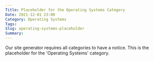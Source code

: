 ```yaml
---
Title: Placeholder for the Operating Systems Category
Date: 2021-12-01 23:00
Category: Operating Systems
Tags: 
Slug: operating-systems-placeholder
Summary: 
---
```


Our site generator requires all categories to have a notice. This is the placeholder for the 'Operating Systems' category.
